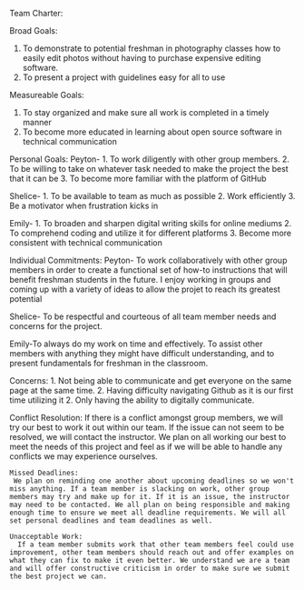 Team Charter:

Broad Goals:
  1. To demonstrate to potential freshman in photography classes how to easily edit photos without having to purchase expensive editing software.
  2. To present a project with guidelines easy for all to use
  
Measureable Goals:
  1. To stay organized and make sure all work is completed in a timely manner
  2. To become more educated in learning about open source software in technical communication
  
  
Personal Goals:
  Peyton- 1. To work diligently with other group members.
          2. To be willing to take on whatever task needed to make the project the best that it can be
          3. To become more familiar with the platform of GitHub
          
  Shelice- 1. To be available to team as much as possible 
           2. Work efficiently
           3. Be a motivator when frustration kicks in
           
  Emily- 1. To broaden and sharpen digital writing skills for online mediums
         2. To comprehend coding and utilize it for different platforms
         3. Become more consistent with technical communication
         
         
 Individual Commitments:
  Peyton- To work collaboratively with other group members in order to create a functional set of how-to instructions that will benefit freshman students in the future. I enjoy working in groups and coming up with a variety of ideas to allow the projet to reach its greatest potential 
  
  Shelice- To be respectful and courteous of all team member needs and concerns for the project.
  
  Emily-To always do my work on time and effectively. To assist other members with anything they might have difficult understanding, and to present fundamentals for freshman in the classroom.
  
  
  
  Concerns: 
    1. Not being able to communicate and get everyone on the same page at the same time. 
    2. Having difficulty navigating Github as it is our first time utilizing it
    2. Only having the ability to digitally communicate. 
    
    
   Conflict Resolution:
    If there is a conflict amongst group members, we will try our best to work it out within our team. If the issue can not seem to be resolved, we will contact the instructor. We plan on all working our best to meet the needs of this project and feel as if we will be able to handle any conflicts we may experience ourselves.
    
    
    Missed Deadlines:
     We plan on reminding one another about upcoming deadlines so we won't miss anything. If a team member is slacking on work, other group members may try and make up for it. If it is an issue, the instructor may need to be contacted. We all plan on being responsible and making enough time to ensure we meet all deadline requirements. We will all set personal deadlines and team deadlines as well.
     
    Unacceptable Work:
      If a team member submits work that other team members feel could use improvement, other team members should reach out and offer examples on what they can fix to make it even better. We understand we are a team and will offer constructive criticism in order to make sure we submit the best project we can. 
    

    
    
